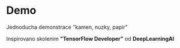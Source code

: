 # Demo

Jednoducha demonstrace "kamen, nuzky, papir"

Inspirovano skolenim **"TensorFlow Developer"** od **DeepLearningAI**
